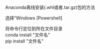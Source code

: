 Anaconda离线安装(.whl或者.tar.gz)包的方法


选择“Windows [Powershell]

将命令行定位到所在文件目录  
conda install "文件名"   
pip install "文件名"  